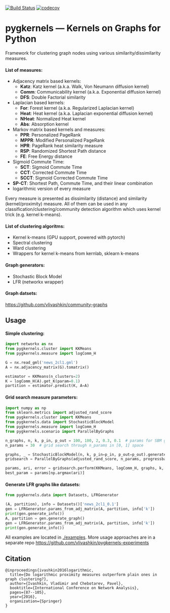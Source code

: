 [![Build Status](https://travis-ci.com/vlivashkin/pygkernels.svg?branch=master)](https://travis-ci.com/vlivashkin/pygkernels)
[![codecov](https://codecov.io/gh/vlivashkin/pygkernels/branch/master/graph/badge.svg)](https://codecov.io/gh/vlivashkin/pygkernels)
# pygkernels &mdash; Kernels on Graphs for Python

Framework for clustering graph nodes using various similarity/dissimilarity measures.

#### List of measures:
* Adjacency matrix based kernels:
  * **Katz**: Katz kernel (a.k.a. Walk, Von Neumann diffusion kernel)
  * **Comm**: Communicability kernel (a.k.a. Exponential diffusion kernel)
  * **DFS**: Double Factorial similarity
* Laplacian based kernels:
  * **For**: Forest kernel (a.k.a. Regularized Laplacian kernel)
  * **Heat**: Heat kernel (a.k.a. Laplacian exponential diffusion kernel)
  * **NHeat**: Normalized Heat kernel
  * **Abs**: Absorption kernel
* Markov matrix based kernels and measures:
  * **PPR**: Personalized PageRank
  * **MPPR**: Modified Personalized PageRank
  * **HPR**: PageRank heat similarity measure
  * **RSP**: Randomized Shortest Path distance
  * **FE**: Free Energy distance
* Sigmoid Commute Time:
  * **SCT**: Sigmoid Commute Time
  * **CCT**: Corrected Commute Time
  * **SCCT**: Sigmoid Corrected Commute Time
* **SP-CT**: Shortest Path, Commute Time, and their linear combination
* logarithmic version of every measure

Every measure is presented as dissimilarity (distance) and similarity (kernel/proximity) measure. All of them can be used in any classification/clustering/community detection algorithm which uses kernel trick (e.g. kernel k-means).

#### List of clustering algoritms:
* Kernel k-means (GPU support, powered with pytorch)
* Spectral clustering
* Ward clustering
* Wrappers for kernel k-means from kernlab, sklearn k-means

#### Graph generators:
* Stochastic Block Model
* LFR (networkx wrapper)

#### Graph datsets:
https://github.com/vlivashkin/community-graphs


## Usage

#### Simple clustering:
```python
import networkx as nx
from pygkernels.cluster import KKMeans
from pygkernels.measure import logComm_H

G = nx.read_gml('news_2cl1.gml')
A = nx.adjacency_matrix(G).tomatrix()

estimator = KKMeans(n_clusters=2)
K = logComm_H(A).get_K(param=0.1)
partition = estimator.predict(K, A=A)
```

#### Grid search measure parameters:
```python
import numpy as np
from sklearn.metrics import adjusted_rand_score
from pygkernels.cluster import KKMeans
from pygkernels.data import StochasticBlockModel
from pygkernels.measure import logComm_H
from pygkernels.scenario import ParallelByGraphs

n_graphs, n, k, p_in, p_out = 100, 100, 2, 0.3, 0.1  # params for SBM graph generator
n_params = 30  # grid search through n_params in [0, 1] space

graphs, _ = StochasticBlockModel(n, k, p_in=p_in, p_out=p_out).generate_graphs(n_graphs)
gridsearch = ParallelByGraphs(adjusted_rand_score, n_params, progressbar=True, ignore_errors=True)

params, ari, error = gridsearch.perform(KKMeans, logComm_H, graphs, k, n_jobs=-1, n_gpu=2)
best_param = params[np.argmax(ari)]
```

#### Generate LFR graphs like datasets:
```python
from pygkernels.data import Datasets, LFRGenerator

(A, partition), info = Datasets()['news_2cl1_0.1']
gen = LFRGenerator.params_from_adj_matrix(A, partition, info['k'])
print(gen.generate_info())
A, partition = gen.generate_graph()
gen = LFRGenerator.params_from_adj_matrix(A, partition, info['k'])
print(gen.generate_info())
```

All examples are located in [./examples](./examples).
More usage approaches are in a separate repo https://github.com/vlivashkin/pygkernels-experiments

## Citation

```
@inproceedings{ivashkin2016logarithmic,
  title={Do logarithmic proximity measures outperform plain ones in graph clustering?},
  author={Ivashkin, Vladimir and Chebotarev, Pavel},
  booktitle={International Conference on Network Analysis},
  pages={87--105},
  year={2016},
  organization={Springer}
}
```
